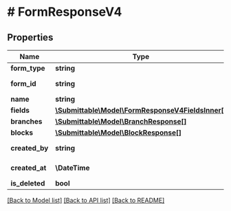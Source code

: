 # # FormResponseV4

## Properties

Name | Type | Description | Notes
------------ | ------------- | ------------- | -------------
**form_type** | **string** |  | [readonly]
**form_id** | **string** |  | [optional] [readonly]
**name** | **string** |  | [optional]
**fields** | [**\Submittable\Model\FormResponseV4FieldsInner[]**](FormResponseV4FieldsInner.md) |  | [optional]
**branches** | [**\Submittable\Model\BranchResponse[]**](BranchResponse.md) |  | [optional]
**blocks** | [**\Submittable\Model\BlockResponse[]**](BlockResponse.md) |  | [optional]
**created_by** | **string** |  | [optional] [readonly]
**created_at** | **\DateTime** |  | [optional] [readonly]
**is_deleted** | **bool** |  | [optional]

[[Back to Model list]](../../README.md#models) [[Back to API list]](../../README.md#endpoints) [[Back to README]](../../README.md)
